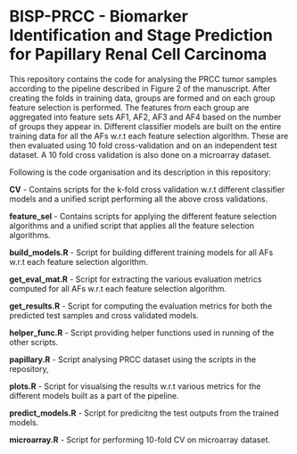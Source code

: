 # BISP-PRCC - Biomarker Identification and Stage Prediction for Papillary Renal Cell Carcinoma

This repository contains the code for analysing the PRCC tumor samples according to the pipeline described in Figure 2 of the manuscript. After creating the folds in training data, groups are formed and on each group feature selection is performed. The features from each group are aggregated into feature sets AF1, AF2, AF3 and AF4 based on the number of groups they appear in. Different classifier models are built on the entire training data for all the AFs w.r.t each feature selection algorithm. These are then evaluated using 10 fold cross-validation and on an independent test dataset. A 10 fold cross validation is also done on a microarray dataset.

Following is the code organisation and its description in this repository:

**CV** - Contains scripts for the k-fold cross validation w.r.t different classifier models and a unified script performing all the above cross validations.

**feature_sel** - Contains scripts for applying the different feature selection algorithms and a unified script that applies all the feature selection algorithms.

**build_models.R** - Script for building different training models for all AFs w.r.t each feature selection algorithm.

**get_eval_mat.R** - Script for extracting the various evaluation metrics computed for all AFs w.r.t each feature selection algorithm.

**get_results.R** - Script for computing the evaluation metrics for both the predicted test samples and cross validated models.

**helper_func.R** - Script providing helper functions used in running of the other scripts.

**papillary.R** - Script analysing PRCC dataset using the scripts in the repository,

**plots.R** - Script for visualsing the results w.r.t various metrics for the different models built as a part of the pipeline.

**predict_models.R** - Script for predicitng the test  outputs from the trained models.

**microarray.R** - Script for performing 10-fold CV on microarray dataset.

